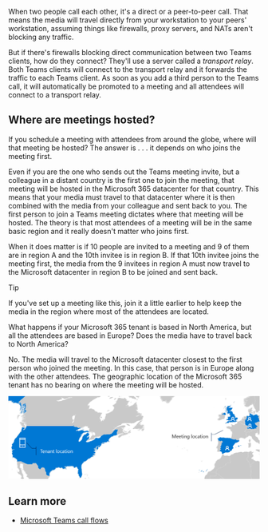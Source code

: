 When two people call each other, it's a direct or a peer-to-peer call. That means the media will travel directly from your workstation to your peers' workstation,  assuming things like firewalls, proxy servers, and NATs aren't blocking any traffic.

But if there's firewalls blocking direct communication between two Teams clients, how do they connect? They'll use a server called a *transport relay*. Both Teams clients will connect to the transport relay and it forwards the traffic to each Teams client. As soon as you add a third person to the Teams call, it will automatically be promoted to a meeting and all attendees will connect to a transport relay.

## Where are meetings hosted?

If you schedule a meeting with attendees from around the globe, where will that meeting be hosted? The answer is . . . it depends on who joins the meeting first.

Even if you are the one who sends out the Teams meeting invite, but a colleague in a distant country is the first one to join the meeting, that meeting will be hosted in the Microsoft 365 datacenter for that country. This means that your media must travel to that datacenter where it is then combined with the media from your colleague and sent back to you. The first person to join a Teams meeting dictates where that meeting will be hosted. The theory is that most attendees of a meeting will be in the same basic region and it really doesn't matter who joins first.

When it does matter is if 10 people are invited to a meeting and 9 of them are in region A and the 10th invitee is in region B. If that 10th invitee joins the meeting first, the media from the 9 invitees in region A must now travel to the Microsoft datacenter in region B to be joined and sent back.

> [!TIP]
> If you've set up a meeting like this, join it a little earlier to help keep the media in the region where most of the attendees are located.

What happens if your Microsoft 365 tenant is based in North America, but all the attendees are based in Europe? Does the media have to travel back to North America?

No. The media will travel to the Microsoft datacenter closest to the first person who joined the meeting. In this case, that person is in Europe along with the other attendees. The geographic location of the Microsoft 365 tenant has no bearing on where the meeting will be hosted.

![map of hosting locations when tenants are globally dispersed](../media/tenant-meeting-location.png)

## Learn more

- [Microsoft Teams call flows](/microsoftteams/microsoft-teams-online-call-flows?azure-portal=true)
